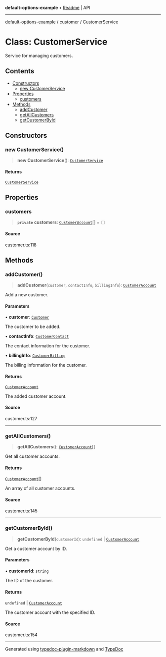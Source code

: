 **default-options-example** • [Readme](../../README.md) \| API

***

[default-options-example](../../modules.md) / [customer](../README.md) / CustomerService

# Class: CustomerService

Service for managing customers.

## Contents

- [Constructors](CustomerService.md#constructors)
    - [new CustomerService](CustomerService.md#constructors)
- [Properties](CustomerService.md#properties)
    - [customers](CustomerService.md#customers)
- [Methods](CustomerService.md#methods)
    - [addCustomer](CustomerService.md#addcustomer)
    - [getAllCustomers](CustomerService.md#getallcustomers)
    - [getCustomerById](CustomerService.md#getcustomerbyid)

## Constructors

### new CustomerService()

> **new CustomerService**(): [`CustomerService`](CustomerService.md)

#### Returns

[`CustomerService`](CustomerService.md)

## Properties

### customers

> **`private`** **customers**: [`CustomerAccount`](CustomerAccount.md)[] = `[]`

#### Source

customer.ts:118

## Methods

### addCustomer()

> **addCustomer**(`customer`, `contactInfo`, `billingInfo`): [`CustomerAccount`](CustomerAccount.md)

Add a new customer.

#### Parameters

• **customer**: [`Customer`](../interfaces/Customer.md)

The customer to be added.

• **contactInfo**: [`CustomerContact`](../interfaces/CustomerContact.md)

The contact information for the customer.

• **billingInfo**: [`CustomerBilling`](../interfaces/CustomerBilling.md)

The billing information for the customer.

#### Returns

[`CustomerAccount`](CustomerAccount.md)

The added customer account.

#### Source

customer.ts:127

***

### getAllCustomers()

> **getAllCustomers**(): [`CustomerAccount`](CustomerAccount.md)[]

Get all customer accounts.

#### Returns

[`CustomerAccount`](CustomerAccount.md)[]

An array of all customer accounts.

#### Source

customer.ts:145

***

### getCustomerById()

> **getCustomerById**(`customerId`): `undefined` \| [`CustomerAccount`](CustomerAccount.md)

Get a customer account by ID.

#### Parameters

• **customerId**: `string`

The ID of the customer.

#### Returns

`undefined` \| [`CustomerAccount`](CustomerAccount.md)

The customer account with the specified ID.

#### Source

customer.ts:154

***

Generated using [typedoc-plugin-markdown](https://www.npmjs.com/package/typedoc-plugin-markdown) and [TypeDoc](https://typedoc.org/)
